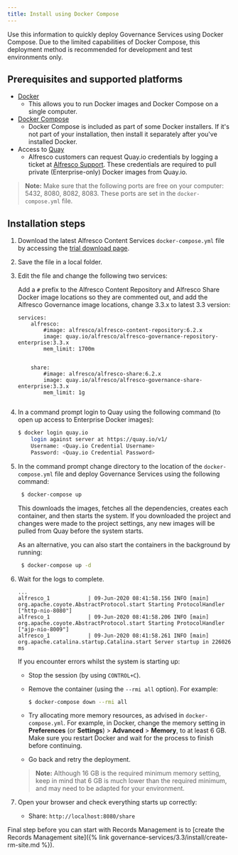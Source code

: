 ```yaml
---
title: Install using Docker Compose
---
```


Use this information to quickly deploy Governance Services using Docker Compose. 
Due to the limited capabilities of Docker Compose, this deployment method is 
recommended for development and test environments only.

## Prerequisites and supported platforms

* [Docker](https://docs.docker.com/install/)
    * This allows you to run Docker images and Docker Compose on a single computer.
* [Docker Compose](https://docs.docker.com/compose/install/)
    * Docker Compose is included as part of some Docker installers. If it's not part of your installation, then install it separately after you've installed Docker.
* Access to [Quay](http://www.quay.io)
    * Alfresco customers can request Quay.io credentials by logging a ticket at [Alfresco Support](https://support.alfresco.com/). These credentials are required to pull private (Enterprise-only) Docker images from Quay.io.

>**Note:** Make sure that the following ports are free on your computer: 5432, 8080, 8082, 8083. These ports are set in the `docker-compose.yml` file.

## Installation steps

1. Download the latest Alfresco Content Services `docker-compose.yml` file by accessing the [trial download page](https://www.alfresco.com/platform/content-services-ecm/trial/download).

2. Save the file in a local folder.

3. Edit the file and change the following two services:

    Add a `#` prefix to the Alfresco Content Repository and Alfresco Share Docker image locations so they are commented out, 
    and add the Alfresco Governance image locations, change 3.3.x to latest 3.3 version:

    ```text
    services:
        alfresco:
            #image: alfresco/alfresco-content-repository:6.2.x
            image: quay.io/alfresco/alfresco-governance-repository-enterprise:3.3.x
            mem_limit: 1700m
           
    ```

    ```text
        share:
            #image: alfresco/alfresco-share:6.2.x
            image: quay.io/alfresco/alfresco-governance-share-enterprise:3.3.x
            mem_limit: 1g
           
    ```

4. In a command prompt login to Quay using the following command (to open up access to Enterprise Docker images):

    ```bash
    $ docker login quay.io
        login against server at https://quay.io/v1/
        Username: <Quay.io Credential Username>
        Password: <Quay.io Credential Password>
    ```

5. In the command prompt change directory to the location of the `docker-compose.yml` file and deploy Governance Services using the following command:

   ```bash
    $ docker-compose up
   ```

   This downloads the images, fetches all the dependencies, creates each container, and then starts the system. If you downloaded the project and changes were made to the project settings, any new images will be pulled from Quay before the system starts.

   As an alternative, you can also start the containers in the background by running:

   ```bash
    $ docker-compose up -d
   ```

7. Wait for the logs to complete.

    ```text
    ...
    alfresco_1            | 09-Jun-2020 08:41:58.156 INFO [main] org.apache.coyote.AbstractProtocol.start Starting ProtocolHandler ["http-nio-8080"]
    alfresco_1            | 09-Jun-2020 08:41:58.206 INFO [main] org.apache.coyote.AbstractProtocol.start Starting ProtocolHandler ["ajp-nio-8009"]
    alfresco_1            | 09-Jun-2020 08:41:58.261 INFO [main] org.apache.catalina.startup.Catalina.start Server startup in 226026 ms
    ```

    If you encounter errors whilst the system is starting up:

    * Stop the session (by using `CONTROL+C`).
    * Remove the container (using the `--rmi all` option). For example:

       ```bash
       $ docker-compose down --rmi all
       ```

    * Try allocating more memory resources, as advised in `docker-compose.yml`. For example, in Docker, change the memory setting in **Preferences** (or **Settings**) > **Advanced** > **Memory**, to at least 6 GB. Make sure you restart Docker and wait for the process to finish before continuing.
    * Go back and retry the deployment.
    
    >**Note:** Although 16 GB is the required minimum memory setting, keep in mind that 6 GB is much lower than the required minimum, and may need to be adapted for your environment.

8. Open your browser and check everything starts up correctly:

    * Share: `http://localhost:8080/share`

Final step before you can start with Records Management is to [create the Records Management site]({% link governance-services/3.3/install/create-rm-site.md %}).